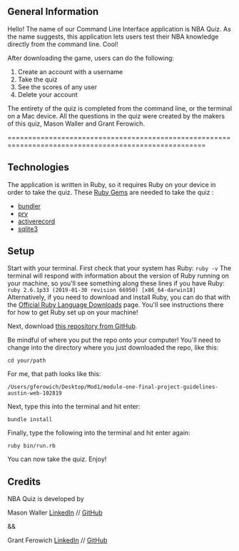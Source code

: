 ## General Information
Hello! The name of our Command Line Interface application is NBA Quiz. As the name suggests, this application lets users test their NBA knowledge directly from the command line. Cool! 

After downloading the game, users can do the following:

  1. Create an account with a username
  2. Take the quiz 
  3. See the scores of any user
  4. Delete your account
  
The entirety of the quiz is completed from the command line, or the terminal on a Mac device. All the questions in the quiz were created by the makers of this quiz, Mason Waller and Grant Ferowich. 

======================================================================================================

## Technologies 

The application is written in Ruby, so it requires Ruby on your device in order to take the quiz. These [Ruby Gems](https://rubygems.org/) are needed to take the quiz : 

- [bundler](https://rubygems.org/gems/bundler)
- [pry](https://rubygems.org/gems/pry)
- [activerecord](https://rubygems.org/gems/activerecord)
- [sqlite3](https://rubygems.org/gems/sqlite3)

## Setup

Start with your terminal. First check that your system has Ruby: 
```ruby -v```
The terminal will respond with information about the version of Ruby running on your machine, so you'll see something along these lines if you have Ruby: 
```ruby 2.6.1p33 (2019-01-30 revision 66950) [x86_64-darwin18]```
Alternatively, if you need to download and install Ruby, you can do that with the [Official Ruby Language Downloads](https://www.ruby-lang.org/en/downloads/) page. You'll see instructions there for how to get Ruby set up on your machine! 

Next, download [this repository from GitHub](https://github.com/masonwaller/module-one-final-project-guidelines-austin-web-102819).

Be mindful of where you put the repo onto your computer! You'll need to change into the directory where you just downloaded the repo, like this: 

```cd your/path```

For me, that path looks like this: 

```/Users/gferowich/Desktop/Mod1/module-one-final-project-guidelines-austin-web-102819```

Next, type this into the terminal and hit enter: 

```bundle install```

Finally, type the following into the terminal and hit enter again:

```ruby bin/run.rb``` 

You can now take the quiz. Enjoy! 

## Credits

NBA Quiz is developed by 

Mason Waller [LinkedIn](https://www.linkedin.com/in/mason-waller-49a087196/) // [GitHub](https://github.com/masonwaller)

&& 

Grant Ferowich [LinkedIn](https://www.linkedin.com/in/gferowich) // [GitHub](https://github.com/Clariti23)
